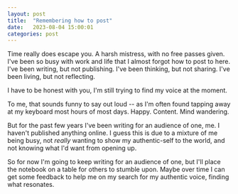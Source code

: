 ```yaml
---
layout: post
title:  "Remembering how to post"
date:   2023-08-04 15:00:01
categories: post
---
```

Time really does escape you. A harsh mistress, with no free passes given. I've been so busy with work and life that I almost forgot how to post to here. I've been writing, but not publishing. I've been thinking, but not sharing. I've been living, but not reflecting. 

<!--more-->

I have to be honest with you, I'm still trying to find my voice at the moment.

To me, that sounds funny to say out loud -- as I'm often found tapping away at my keyboard most hours of most days. Happy. Content. Mind wandering.  

But for the past few years I've been writing for an audience of one, me. I haven't published anything online. I guess this is due to a mixture of me being busy, not *really* wanting to show my authentic-self to the world, and not knowing what I'd want from opening up.

So for now I'm going to keep writing for an audience of one, but I'll place the notebook on a table for others to stumble upon. Maybe over time I can get some feedback to help me on my search for my authentic voice, finding what resonates. 

